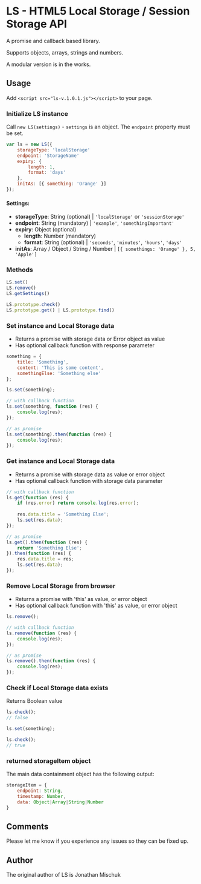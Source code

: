 # LS - HTML5 Local Storage / Session Storage API

A promise and callback based library.

Supports objects, arrays, strings and numbers.

A modular version is in the works.
 
## Usage

Add `<script src="ls-v.1.0.1.js"></script>` to your page.

### Initialize LS instance

Call `new LS(settings)` - `settings` is an object. The `endpoint` property must be set.

```javascript
var ls = new LS({
    storageType: 'localStorage'
    endpoint: 'StorageName'
    expiry: {
        length: 1,
        format: 'days'
    },
    initAs: [{ something: 'Orange' }]
});
```

#### Settings:

* __storageType__: String (optional) | `'localStorage'` or `'sessionStorage'`
* __endpoint__: String (mandatory) | `'example'`, `'somethingImportant'`
* __expiry__: Object (optional)
  * __length__: Number (mandatory)
  * __format__: String (optional) | `'seconds'`, `'minutes'`, `'hours'`, `'days'`  
* __initAs__: Array / Object / String / Number | `[{ somethings: 'Orange' }, 5, 'Apple']`

### Methods

```javascript
LS.set()
LS.remove()
LS.getSettings()

LS.prototype.check()
LS.prototype.get() | LS.prototype.find()
```

### Set instance and Local Storage data 

* Returns a promise with storage data or Error object as value
* Has optional callback function with response parameter

```javascript
something = {
    title: 'Something',
    content: 'This is some content',
    somethingElse: 'Something else'
};

ls.set(something);

// with callback function
ls.set(something, function (res) {
    console.log(res);    
});

// as promise
ls.set(something).then(function (res) {
    console.log(res);
});
```

### Get instance and Local Storage data

* Returns a promise with storage data as value or error object
* Has optional callback function with storage data parameter

```javascript
// with callback function
ls.get(function (res) {
    if (res.error) return console.log(res.error);    
    
    res.data.title = 'Something Else';
    ls.set(res.data);
});

// as promise
ls.get().then(function (res) {
    return 'Something Else';
}).then(function (res) {
    res.data.title = res;
    ls.set(res.data);
});
```
    
### Remove Local Storage from browser

* Returns a promise with 'this' as value, or error object
* Has optional callback function with 'this' as value, or error object

```javascript
ls.remove();

// with callback function
ls.remove(function (res) {
    console.log(res);
});

// as promise
ls.remove().then(function (res) {
    console.log(res);
});
```

### Check if Local Storage data exists

Returns Boolean value

```javascript    
ls.check();
// false

ls.set(something);

ls.check();
// true
```

### returned storageItem object

The main data containment object has the following output:

```javascript
storageItem = {
    endpoint: String,
    timestamp: Number,
    data: Object|Array|String|Number
}
```

## Comments

Please let me know if you experience any issues so they can be fixed up.

## Author

The original author of LS is Jonathan Mischuk
